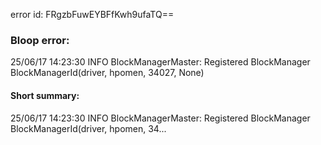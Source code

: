 error id: FRgzbFuwEYBFfKwh9ufaTQ==
### Bloop error:

25/06/17 14:23:30 INFO BlockManagerMaster: Registered BlockManager BlockManagerId(driver, hpomen, 34027, None)
#### Short summary: 

25/06/17 14:23:30 INFO BlockManagerMaster: Registered BlockManager BlockManagerId(driver, hpomen, 34...